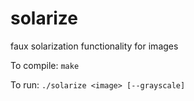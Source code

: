 # solarize
faux solarization functionality for images

To compile: ```make```

To run: ```./solarize <image> [--grayscale]```
